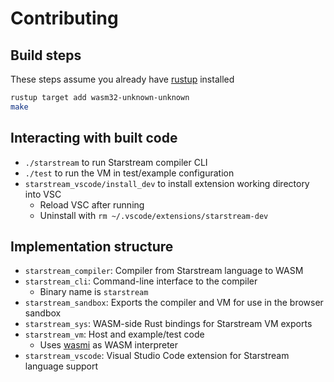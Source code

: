 # Contributing

## Build steps

These steps assume you already have [rustup](https://www.rust-lang.org/tools/install) installed

```bash
rustup target add wasm32-unknown-unknown
make
```

## Interacting with built code

* `./starstream` to run Starstream compiler CLI
* `./test` to run the VM in test/example configuration
* `starstream_vscode/install_dev` to install extension working directory into VSC
    * Reload VSC after running
    * Uninstall with `rm ~/.vscode/extensions/starstream-dev`

## Implementation structure

* `starstream_compiler`: Compiler from Starstream language to WASM
* `starstream_cli`: Command-line interface to the compiler
    * Binary name is `starstream`
* `starstream_sandbox`: Exports the compiler and VM for use in the browser sandbox
* `starstream_sys`: WASM-side Rust bindings for Starstream VM exports
* `starstream_vm`: Host and example/test code
    * Uses [wasmi](https://docs.rs/wasmi/0.31.2/wasmi/) as WASM interpreter
* `starstream_vscode`: Visual Studio Code extension for Starstream language support